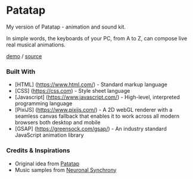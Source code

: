 Patatap
===

My version of Patatap - animation and sound kit.

In simple words, the keyboards of your PC, from A to Z, can compose live real musical animations.

[demo](https://frantw.github.io/Patatap/) / [source](https://github.com/frantw/Patatap)

### Built With

 -  [HTML] (https://www.html.com/) - Standard markup language
 -  [CSS] (https://css.com) - Style sheet language
 -  [Javascript] (https://www.javascript.com/) - High-level, interpreted programming language
 -  [PixiJS] (https://www.pixijs.com/) - A 2D webGL renderer with a seamless canvas fallback that enables it to work across all modern browsers both desktop and mobile
 -  [GSAP] (https://greensock.com/gsap/) - An industry standard JavaScript animation library

### Credits & Inspirations

 - Original idea from [Patatap](https://patatap.com/)
 - Music samples from [Neuronal Synchrony](https://github.com/jonobr1/Neuronal-Synchrony)
